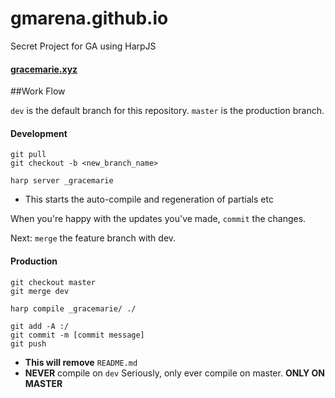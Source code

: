 # gmarena.github.io
Secret Project for GA using HarpJS

#### <a href="http://www.gracemarie.xyz" target="_blank">gracemarie.xyz</a>

##Work Flow

`dev` is the default branch for this repository.
`master` is the production branch.

#### Development

```shell
git pull
git checkout -b <new_branch_name>
```

```shell
harp server _gracemarie
```
- This starts the auto-compile and regeneration of partials etc

When you're happy with the updates you've made, `commit` the changes.

Next: `merge` the feature branch with dev.

#### Production

```shell
git checkout master
git merge dev
```

```shell
harp compile _gracemarie/ ./
```

```shell
git add -A :/
git commit -m [commit message]
git push
```
- **This will remove** `README.md`
- **NEVER** compile on `dev`
Seriously, only ever compile on master. **ONLY ON MASTER**